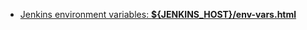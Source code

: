 - [Jenkins environment variables: **${JENKINS_HOST}/env-vars.html**](https://e.printstacktrace.blog/jenkins-pipeline-environment-variables-the-definitive-guide/)